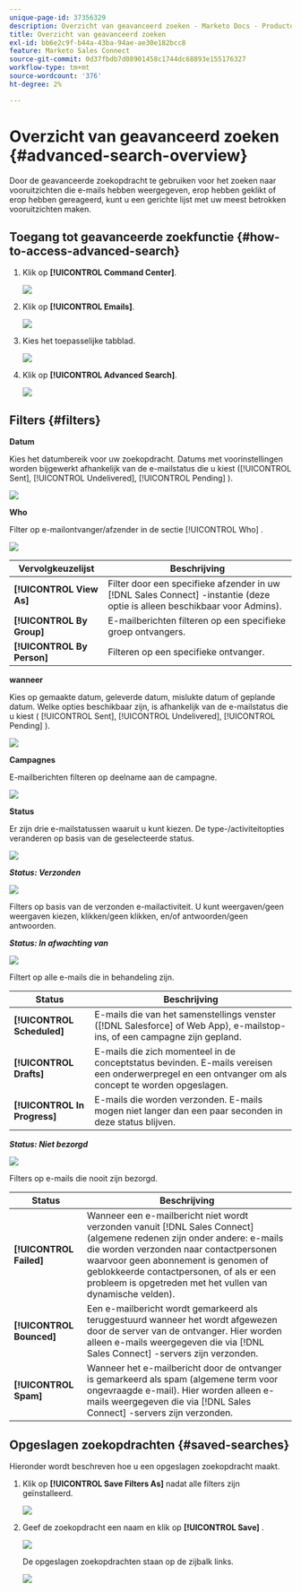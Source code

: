```yaml
---
unique-page-id: 37356329
description: Overzicht van geavanceerd zoeken - Marketo Docs - Productdocumentatie
title: Overzicht van geavanceerd zoeken
exl-id: bb6e2c9f-b44a-43ba-94ae-ae30e182bcc8
feature: Marketo Sales Connect
source-git-commit: 0d37fbdb7d08901458c1744dc68893e155176327
workflow-type: tm+mt
source-wordcount: '376'
ht-degree: 2%

---
```


# Overzicht van geavanceerd zoeken {#advanced-search-overview}

Door de geavanceerde zoekopdracht te gebruiken voor het zoeken naar vooruitzichten die e-mails hebben weergegeven, erop hebben geklikt of erop hebben gereageerd, kunt u een gerichte lijst met uw meest betrokken vooruitzichten maken.

## Toegang tot geavanceerde zoekfunctie {#how-to-access-advanced-search}

1. Klik op **[!UICONTROL Command Center]**.

   ![](assets/one.png)

1. Klik op **[!UICONTROL Emails]**.

   ![](assets/two.png)

1. Kies het toepasselijke tabblad.

   ![](assets/three.png)

1. Klik op **[!UICONTROL Advanced Search]**.

   ![](assets/four.png)

## Filters {#filters}

**Datum**

Kies het datumbereik voor uw zoekopdracht. Datums met voorinstellingen worden bijgewerkt afhankelijk van de e-mailstatus die u kiest ([!UICONTROL Sent], [!UICONTROL Undelivered], [!UICONTROL Pending] ).

![](assets/date.png)

**Who**

Filter op e-mailontvanger/afzender in de sectie [!UICONTROL Who] .

![](assets/who.png)

| Vervolgkeuzelijst | Beschrijving |
|---|---|
| **[!UICONTROL View As]** | Filter door een specifieke afzender in uw [!DNL Sales Connect] -instantie (deze optie is alleen beschikbaar voor Admins). |
| **[!UICONTROL By Group]** | E-mailberichten filteren op een specifieke groep ontvangers. |
| **[!UICONTROL By Person]** | Filteren op een specifieke ontvanger. |

**wanneer**

Kies op gemaakte datum, geleverde datum, mislukte datum of geplande datum. Welke opties beschikbaar zijn, is afhankelijk van de e-mailstatus die u kiest ( [!UICONTROL Sent], [!UICONTROL Undelivered], [!UICONTROL Pending] ).

![](assets/when.png)

**Campagnes**

E-mailberichten filteren op deelname aan de campagne.

![](assets/campaigns.png)

**Status**

Er zijn drie e-mailstatussen waaruit u kunt kiezen. De type-/activiteitopties veranderen op basis van de geselecteerde status.

![](assets/status.png)

***Status: Verzonden***

![](assets/status-sent.png)

Filters op basis van de verzonden e-mailactiviteit. U kunt weergaven/geen weergaven kiezen, klikken/geen klikken, en/of antwoorden/geen antwoorden.

***Status: In afwachting van***

![](assets/status-pending.png)

Filtert op alle e-mails die in behandeling zijn.

| Status | Beschrijving |
|---|---|
| **[!UICONTROL Scheduled]** | E-mails die van het samenstellings venster ([!DNL Salesforce] of Web App), e-mailstop-ins, of een campagne zijn gepland. |
| **[!UICONTROL Drafts]** | E-mails die zich momenteel in de conceptstatus bevinden. E-mails vereisen een onderwerpregel en een ontvanger om als concept te worden opgeslagen. |
| **[!UICONTROL In Progress]** | E-mails die worden verzonden. E-mails mogen niet langer dan een paar seconden in deze status blijven. |

***Status: Niet bezorgd***

![](assets/status-undelivered.png)

Filters op e-mails die nooit zijn bezorgd.

| Status | Beschrijving |
|---|---|
| **[!UICONTROL Failed]** | Wanneer een e-mailbericht niet wordt verzonden vanuit [!DNL Sales Connect] (algemene redenen zijn onder andere: e-mails die worden verzonden naar contactpersonen waarvoor geen abonnement is genomen of geblokkeerde contactpersonen, of als er een probleem is opgetreden met het vullen van dynamische velden). |
| **[!UICONTROL Bounced]** | Een e-mailbericht wordt gemarkeerd als teruggestuurd wanneer het wordt afgewezen door de server van de ontvanger. Hier worden alleen e-mails weergegeven die via [!DNL Sales Connect] -servers zijn verzonden. |
| **[!UICONTROL Spam]** | Wanneer het e-mailbericht door de ontvanger is gemarkeerd als spam (algemene term voor ongevraagde e-mail). Hier worden alleen e-mails weergegeven die via [!DNL Sales Connect] -servers zijn verzonden. |

## Opgeslagen zoekopdrachten {#saved-searches}

Hieronder wordt beschreven hoe u een opgeslagen zoekopdracht maakt.

1. Klik op **[!UICONTROL Save Filters As]** nadat alle filters zijn geïnstalleerd.

   ![](assets/save-search-1.png)

1. Geef de zoekopdracht een naam en klik op **[!UICONTROL Save]** .

   ![](assets/save-search-2.png)

   De opgeslagen zoekopdrachten staan op de zijbalk links.

   ![](assets/advanced-search-overview-15.png)
